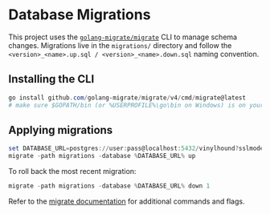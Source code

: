 # Database Migrations

This project uses the [`golang-migrate/migrate`](https://github.com/golang-migrate/migrate) CLI to manage schema changes. Migrations live in the `migrations/` directory and follow the `<version>_<name>.up.sql / <version>_<name>.down.sql` naming convention.

## Installing the CLI

```powershell
go install github.com/golang-migrate/migrate/v4/cmd/migrate@latest
# make sure $GOPATH/bin (or %USERPROFILE%\go\bin on Windows) is on your PATH
```

## Applying migrations

```powershell
set DATABASE_URL=postgres://user:pass@localhost:5432/vinylhound?sslmode=disable
migrate -path migrations -database %DATABASE_URL% up
```

To roll back the most recent migration:

```powershell
migrate -path migrations -database %DATABASE_URL% down 1
```

Refer to the [migrate documentation](https://github.com/golang-migrate/migrate/tree/master/cmd/migrate) for additional commands and flags.

